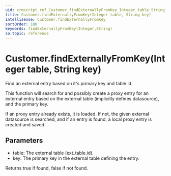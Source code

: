 ```yaml
---
uid: crmscript_ref_Customer_findExternallyFromKey_Integer_table_String_key
title: Customer.findExternallyFromKey(Integer table, String key)
intellisense: Customer.findExternallyFromKey
sortOrder: 180
keywords: findExternallyFromKey(Integer,String)
so.topic: reference
---
```


# Customer.findExternallyFromKey(Integer table, String key)

Find an external entry based on it's primary key and table id.

This function will search for and possibly create a proxy entry for an external entry based on the external table (implicitly defines datasource), and the primary key.

If an proxy entry already exists, it is loaded. If not, the given external datasource is searched, and if an entry is found, a local proxy entry is created and saved.

## Parameters

* table: The external table (ext\_table.id).
* key: The primary key in the external table defining the entry.

Returns true if found, false if not found.

